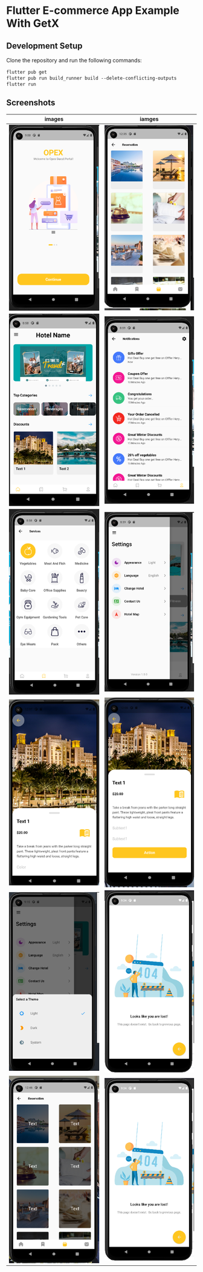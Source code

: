 # Flutter E-commerce App Example With GetX

## Development Setup
Clone the repository and run the following commands:
```
flutter pub get
flutter pub run build_runner build --delete-conflicting-outputs
flutter run
```

## Screenshots

images |  iamges |
|---|---|
| <img src="assets/images/ss0.PNG"/> | <img src="assets/images/ss12.PNG"  /> |
| <img src="assets/images/ss1.PNG" /> | <img src="assets/images/ss4.PNG"  /> |
| <img src="assets/images/ss2.PNG" /> | <img src="assets/images/ss5.PNG" /> |
| <img src="assets/images/ss6.PNG" /> | <img src="assets/images/ss7.PNG"  /> |
| <img src="assets/images/ss9.PNG" /> | <img src="assets/images/ss10.PNG" /> |
| <img src="assets/images/ss13.PNG" /> | <img src="assets/images/ss10.PNG" /> |

